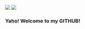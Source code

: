 ![](https://media.giphy.com/media/gMirGc1JyjoyY/giphy.gif)
![](https://www.instagram.com/p/B5f1d4sAAp5/)
### Yaho! Welcome to my GITHUB!
